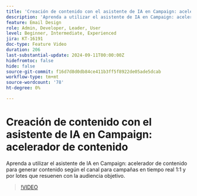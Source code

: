 ```yaml
---
title: 'Creación de contenido con el asistente de IA en Campaign: acelerador de contenido'
description: 'Aprenda a utilizar el asistente de IA en Campaign: acelerador de contenido para generar contenido según el canal para campañas en tiempo real 1:1 y por lotes que resuenen con la audiencia objetivo.'
feature: Email Design
role: Admin, Developer, Leader, User
level: Beginner, Intermediate, Experienced
jira: KT-16191
doc-type: Feature Video
duration: 206
last-substantial-update: 2024-09-11T00:00:00Z
hidefromtoc: false
hide: false
source-git-commit: f16d7d8d0db84ce411b3ff5f8922de05ade5dcab
workflow-type: tm+mt
source-wordcount: '78'
ht-degree: 0%

---
```



# Creación de contenido con el asistente de IA en Campaign: acelerador de contenido

Aprenda a utilizar el asistente de IA en Campaign: acelerador de contenido para generar contenido según el canal para campañas en tiempo real 1:1 y por lotes que resuenen con la audiencia objetivo.

>[!VIDEO](https://video.tv.adobe.com/v/3433569/?learn=on)
